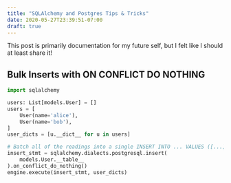 ```yaml
---
title: "SQLAlchemy and Postgres Tips & Tricks"
date: 2020-05-27T23:39:51-07:00
draft: true
---
```


This post is primarily documentation for my future self, but I felt like I should at least share it!


## Bulk Inserts with ON CONFLICT DO NOTHING

```python
import sqlalchemy

users: List[models.User] = []
users = [
    User(name='alice'),
    User(name='bob'),
]
user_dicts = [u.__dict__ for u in users]

# Batch all of the readings into a single INSERT INTO ... VALUES ([...]) statement
insert_stmt = sqlalchemy.dialects.postgresql.insert(
    models.User.__table__
).on_conflict_do_nothing()
engine.execute(insert_stmt, user_dicts)
```
